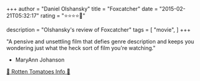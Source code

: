 +++
author = "Daniel Olshansky"
title = "Foxcatcher"
date = "2015-02-21T05:32:17"
rating = "⭐⭐⭐⭐🌟"

description = "Olshansky's review of Foxcatcher"
tags = [
    "movie",
]
+++


"A pensive and unsettling film that defies genre description and keeps you wondering just what the heck sort of film you're watching."

- MaryAnn Johanson

[🍅 Rotten Tomatoes Info 🍅](https://www.rottentomatoes.com//m/foxcatcher)